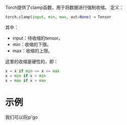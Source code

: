 Torch提供了clamp函数，用于将数据进行强制收缩。
定义：
```python
torch.clamp(input, min, max, out=None) → Tensor
```
其中：
- input：待收缩的tensor。
- min：收缩的下限。
- max：收缩的上限。

这里的收缩是硬性的，即：
```python
x = x if min <= x <= max
x = min if x < min
x = max if x > max
```

# 示例
我们可以将jp'go